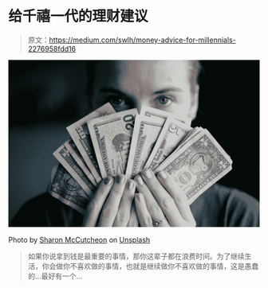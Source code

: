 # 给千禧一代的理财建议

> 原文：<https://medium.com/swlh/money-advice-for-millennials-2276958fdd16>

![](img/9bb5dde70e278b6328988cf22ff0be10.png)

Photo by [Sharon McCutcheon](https://unsplash.com/@sharonmccutcheon?utm_source=medium&utm_medium=referral) on [Unsplash](https://unsplash.com?utm_source=medium&utm_medium=referral)

> 如果你说拿到钱是最重要的事情，那你这辈子都在浪费时间。为了继续生活，你会做你不喜欢做的事情，也就是继续做你不喜欢做的事情，这是愚蠢的…最好有一个…